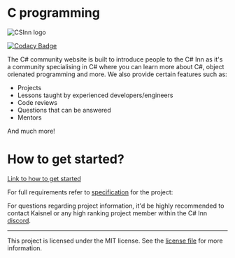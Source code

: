 # C programming 

![CSInn logo](https://user-images.githubusercontent.com/40486932/58613885-8dbf4e00-82bf-11e9-9f0c-6926bd2b660c.png)

[![Codacy Badge](https://api.codacy.com/project/badge/Grade/58c28c51e66d4168a3b31f0104d6cafb)](https://www.codacy.com/app/Almantask/CSInn?utm_source=github.com&amp;utm_medium=referral&amp;utm_content=csinn/CSInn&amp;utm_campaign=Badge_Grade)

The C# community website is built to introduce people to the C# Inn as it's a community specialising in C# where you can learn more about
C#, object orienated programming and more. We also provide certain features such as:
- Projects
- Lessons taught by experienced developers/engineers
- Code reviews
- Questions that can be answered
- Mentors

And much more!

# How to get started?
[Link to how to get started](https://github.com/csinn/CSInn/wiki/How-to-get-started-working-on-the-project%3F)

For full requirements refer to [specification](https://docs.google.com/document/d/1USzxRzPjm1Gs2aI3mVR4uFf0GjdWn55gD-u3ezwEjdI/edit#heading=h.bko0h4vmadol) for the project:

For questions regarding project information, it'd be highly recommended to contact Kaisnel or any high ranking project member within the C# Inn [discord](https://discord.gg/rCMKcUU).

---
This project is licensed under the MIT license. See the [license file](LICENSE) for more information.
